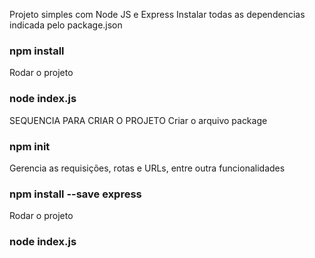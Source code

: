 Projeto simples com Node JS e Express
Instalar todas as dependencias indicada pelo package.json
### npm install

Rodar o projeto
### node index.js


SEQUENCIA PARA CRIAR O PROJETO
Criar o arquivo package
### npm init

Gerencia as requisições, rotas e URLs, entre outra funcionalidades
### npm install --save express

Rodar o projeto
### node index.js